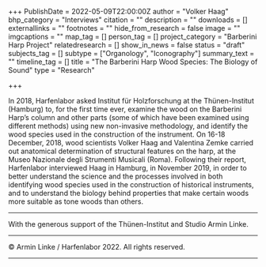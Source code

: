 +++
PublishDate = 2022-05-09T22:00:00Z
author = "Volker Haag"
bhp_category = "Interviews"
citation = ""
description = ""
downloads = []
externallinks = ""
footnotes = ""
hide_from_research = false
image = ""
imgcaptions = ""
map_tag = []
person_tag = []
project_category = "Barberini Harp Project"
relatedresearch = []
show_in_news = false
status = "draft"
subjects_tag = []
subtype = ["Organology", "Iconography"]
summary_text = ""
timeline_tag = []
title = "The Barberini Harp Wood Species: The Biology of Sound"
type = "Research"

+++

In 2018, Harfenlabor asked Institut für Holzforschung at the Thünen-Institut (Hamburg) to, for the first time ever, examine the wood on the Barberini Harp’s column and other parts (some of which have been examined using different methods) using new non-invasive methodology, and identify the wood species used in the construction of the instrument. On 16-18 December, 2018, wood scientists Volker Haag and Valentina Zemke carried out anatomical determination of structural features on the harp, at the Museo Nazionale degli Strumenti Musicali (Roma). Following their report, Harfenlabor interviewed Haag in Hamburg, in November 2019, in order to better understand the science and the processes involved in both identifying wood species used in the construction of historical instruments, and to understand the biology behind properties that make certain woods more suitable as tone woods than others.

***

With the generous support of the Thünen-Institut and Studio Armin Linke.

***

© Armin Linke / Harfenlabor 2022. All rights reserved.

***